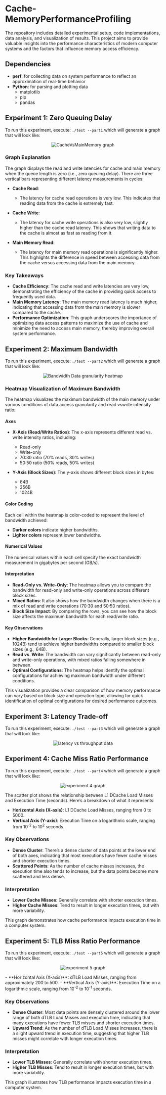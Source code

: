 # Cache-MemoryPerformanceProfiling
The repository includes detailed experimental setup, code implementations, data analysis, and visualization of results. This project aims to provide valuable insights into the performance characteristics of modern computer systems and the factors that influence memory access efficiency.

## Dependencies
- **perf**: for collecting data on system performance to reflect an approximation of real-time behavior
- **Python**: for parsing and plotting data
  - matplotlib
  - pip
  - pandas

## Experiment 1: Zero Queuing Delay
To run this experiment, execute: `./test --part1`
which will generate a graph that will look like:
<p align="center">
  <img src="zeroqueingdelay/CacheVsMainMemory.png" alt="CacheVsMainMemory graph" />
</p>

### Graph Explanation
The graph displays the read and write latencies for cache and main memory when the queue length is zero (i.e., zero queuing delay). There are three vertical bars representing different latency measurements in cycles:

- **Cache Read**:
  - The latency for cache read operations is very low. This indicates that reading data from the cache is extremely fast.
  
- **Cache Write**:
  - The latency for cache write operations is also very low, slightly higher than the cache read latency. This shows that writing data to the cache is almost as fast as reading from it.
  
- **Main Memory Read**:
  - The latency for main memory read operations is significantly higher. This highlights the difference in speed between accessing data from the cache versus accessing data from the main memory.

### Key Takeaways
- **Cache Efficiency**: The cache read and write latencies are very low, demonstrating the efficiency of the cache in providing quick access to frequently used data.
- **Main Memory Latency**: The main memory read latency is much higher, indicating that accessing data from the main memory is slower compared to the cache.
- **Performance Optimization**: This graph underscores the importance of optimizing data access patterns to maximize the use of cache and minimize the need to access main memory, thereby improving overall system performance.

## Experiment 2: Maximum Bandwidth
To run this experiment, execute: `./test --part2`
which will generate a graph that will look like:
<p align="center">
  <img src="maximumbandwidth/heatmap.png" alt="Bandwidth Data granularity heatmap" />
</p>

### Heatmap Visualization of Maximum Bandwidth
The heatmap visualizes the maximum bandwidth of the main memory under various conditions of data access granularity and read vswrite intensity ratio:

#### Axes
- **X-Axis (Read/Write Ratios)**: The x-axis represents different read vs. write intensity ratios, including:
  - Read-only
  - Write-only
  - 70:30 ratio (70% reads, 30% writes)
  - 50:50 ratio (50% reads, 50% writes)

- **Y-Axis (Block Sizes)**: The y-axis shows different block sizes in bytes:
  - 64B
  - 256B
  - 1024B

#### Color Coding
Each cell within the heatmap is color-coded to represent the level of bandwidth achieved:
- **Darker colors** indicate higher bandwidths.
- **Lighter colors** represent lower bandwidths.

#### Numerical Values
The numerical values within each cell specify the exact bandwidth measurement in gigabytes per second (GB/s).

#### Interpretation
- **Read-Only vs. Write-Only**: The heatmap allows you to compare the bandwidth for read-only and write-only operations across different block sizes.
- **Mixed Ratios**: It also shows how the bandwidth changes when there is a mix of read and write operations (70:30 and 50:50 ratios).
- **Block Size Impact**: By comparing the rows, you can see how the block size affects the maximum bandwidth for each read/write ratio.

#### Key Observations
- **Higher Bandwidth for Larger Blocks**: Generally, larger block sizes (e.g., 1024B) tend to achieve higher bandwidths compared to smaller block sizes (e.g., 64B).
- **Read vs. Write**: The bandwidth can vary significantly between read-only and write-only operations, with mixed ratios falling somewhere in between.
- **Optimal Configurations**: The heatmap helps identify the optimal configurations for achieving maximum bandwidth under different conditions.

This visualization provides a clear comparison of how memory performance can vary based on block size and operation type, allowing for quick identification of optimal configurations for desired performance outcomes.

## Experiment 3: Latency Trade-off
To run this experiment, execute: `./test --part3`
which will generate a graph that will look like:
<p align="center">
  <img src="latencytradeoff/latency_graph.png" alt="latency vs throughput data" />
</p>

## Experiment 4: Cache Miss Ratio Performance
To run this experiment, execute: `./test --part4`
which will generate a graph that will look like:
<p align="center">
  <img src="cache-TLBmissratioperformance/cache_misses_vs_execution_time.png" alt="experiment 4 graph" />
</p>
The scatter plot shows the relationship between L1 DCache Load Misses and Execution Time (seconds). Here’s a breakdown of what it represents:

- **Horizontal Axis (X-axis)**: L1 DCache Load Misses, ranging from 0 to 5000.
- **Vertical Axis (Y-axis)**: Execution Time on a logarithmic scale, ranging from 10<sup>-2</sup> to 10<sup>2</sup> seconds.

### Key Observations
- **Dense Cluster**: There’s a dense cluster of data points at the lower end of both axes, indicating that most executions have fewer cache misses and shorter execution times.
- **Scattered Points**: As the number of cache misses increases, the execution time also tends to increase, but the data points become more scattered and less dense.

### Interpretation
- **Lower Cache Misses**: Generally correlate with shorter execution times.
- **Higher Cache Misses**: Tend to result in longer execution times, but with more variability.

This graph demonstrates how cache performance impacts execution time in a computer system.

## Experiment 5: TLB Miss Ratio Performance
To run this experiment, execute: `./test --part5`
which will generate a graph that will look like:
<p align="center">
  <img src="cache-TLBmissratioperformance/tlb_misses_vs_execution_time.png" alt="experiment 5 graph" />
</p>
- **Horizontal Axis (X-axis)**: dTLB Load Misses, ranging from approximately 200 to 500.
- **Vertical Axis (Y-axis)**: Execution Time on a logarithmic scale, ranging from 10<sup>-2</sup> to 10<sup>-1</sup> seconds.

### Key Observations
- **Dense Cluster**: Most data points are densely clustered around the lower range of both dTLB Load Misses and execution time, indicating that many executions have fewer TLB misses and shorter execution times.
- **Upward Trend**: As the number of dTLB Load Misses increases, there is a slight upward trend in execution time, suggesting that higher TLB misses might correlate with longer execution times.

### Interpretation
- **Lower TLB Misses**: Generally correlate with shorter execution times.
- **Higher TLB Misses**: Tend to result in longer execution times, but with more variability.

This graph illustrates how TLB performance impacts execution time in a computer system.
